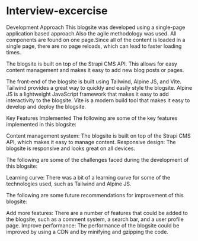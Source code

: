 # Interview-excercise
Development Approach
This blogsite was developed using a single-page application based approach.Also the agile methodology was used. All components are found on one page.Since all of the content is loaded in a single page, there are no page reloads, which can lead to faster loading times.

The blogsite is built on top of the Strapi CMS API. This allows for easy content management and makes it easy to add new blog posts or pages.

The front-end of the blogsite is built using Tailwind, Alpine JS, and Vite. Tailwind provides a great way to quickly and easily style the blogsite. Alpine JS is a lightweight JavaScript framework that makes it easy to add interactivity to the blogsite. Vite is a modern build tool that makes it easy to develop and deploy the blogsite.

Key Features Implemented
The following are some of the key features implemented in this blogsite:

Content management system: The blogsite is built on top of the Strapi CMS API, which makes it easy to manage content.
Responsive design: The blogsite is responsive and looks great on all devices.

The following are some of the challenges faced during the development of this blogsite:

Learning curve: There was a bit of a learning curve for some of the technologies used, such as Tailwind and Alpine JS.


The following are some future recommendations for improvement of this blogsite:

Add more features: There are a number of features that could be added to the blogsite, such as a comment system, a search bar, and a user profile page.
Improve performance: The performance of the blogsite could be improved by using a CDN and by minifying and gzipping the code.
